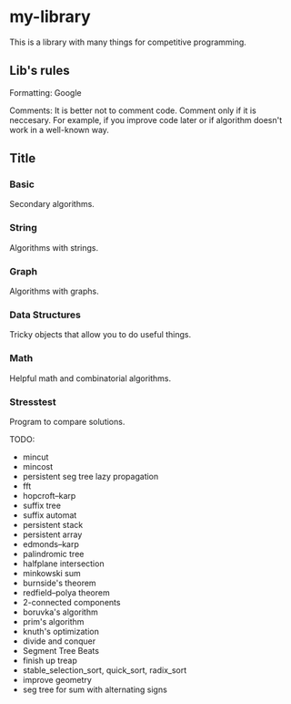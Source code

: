 # my-library
This is a library with many things for competitive programming.

## Lib's rules

Formatting: Google

Comments: It is better not to comment code. Comment only if it is neccesary. For example, if you improve code later or if algorithm doesn't work in a well-known way.

## Title

### Basic
Secondary algorithms.

### String
Algorithms with strings.

### Graph
Algorithms with graphs.

### Data Structures
Tricky objects that allow you to do useful things.

### Math
Helpful math and combinatorial algorithms.

### Stresstest
Program to compare solutions.

TODO:
* mincut
* mincost
* persistent seg tree lazy propagation
* fft
* hopcroft–karp
* suffix tree
* suffix automat
* persistent stack
* persistent array
* edmonds–karp
* palindromic tree
* halfplane intersection
* minkowski sum
* burnside's theorem
* redfield–polya theorem
* 2-connected components
* boruvka's algorithm
* prim's algorithm
* knuth's optimization
* divide and conquer
* Segment Tree Beats
* finish up treap
* stable_selection_sort, quick_sort, radix_sort
* improve geometry
* seg tree for sum with alternating signs